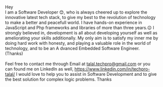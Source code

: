 Hey <br>
 I am a Software Developer 😊, who is always cheered up to explore the innovative latest tech stack, to give my best to the revolution of technology to make a better and peacefull world.
I have hands-on experience in JavaScript and Php frameworks and libraries of more than three years.😉
I strongly believed in, development is all about developing yourself as well as ameliorating your skills additionally.
My only aim is to satisfy my inner me by doing hard work with honesty, and playing a valuable role in the world of technology, and to be an A dvanced Embedded Software Engineer. (Thanks)
<br><br>
Feel free to contact me through Email at talal.techpro@gmail.com
or you can found me on LinkedIn as well, 
https://www.linkedin.com/in/techpro-talal/ 
I would love to help you to assist in Software Development and to give the best solution for complex logic problems.
Thanks
